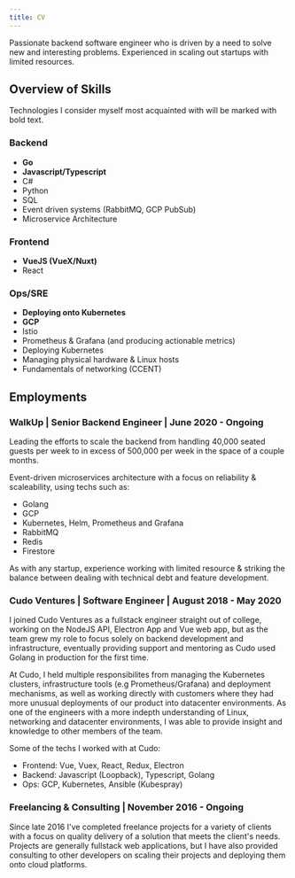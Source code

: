 ```yaml
---
title: CV
---
```

Passionate backend software engineer who is driven by a need to solve new and interesting problems.
Experienced in scaling out startups with limited resources.

## Overview of Skills

Technologies I consider myself most acquainted with will be marked with bold text.

### Backend

- **Go**
- **Javascript/Typescript**
- C#
- Python
- SQL
- Event driven systems (RabbitMQ, GCP PubSub)
- Microservice Architecture

### Frontend

- **VueJS (VueX/Nuxt)**
- React

### Ops/SRE

- **Deploying onto Kubernetes**
- **GCP**
- Istio
- Prometheus & Grafana (and producing actionable metrics)
- Deploying Kubernetes
- Managing physical hardware & Linux hosts
- Fundamentals of networking (CCENT)

## Employments

### WalkUp | Senior Backend Engineer | June 2020 - Ongoing

Leading the efforts to scale the backend from handling 40,000 seated guests per week to in excess of 500,000 per week in
the space of a couple months.

Event-driven microservices architecture with a focus on reliability & scaleability, using techs such as:

- Golang
- GCP
- Kubernetes, Helm, Prometheus and Grafana
- RabbitMQ
- Redis
- Firestore

As with any startup, experience working with limited resource & striking the balance between dealing with technical debt
and feature development.

### Cudo Ventures | Software Engineer | August 2018 - May 2020

I joined Cudo Ventures as a fullstack engineer straight out of college, working on the NodeJS API, Electron App and Vue
web app, but as the team grew my role to focus solely on backend development and infrastructure, eventually providing
support and mentoring as Cudo used Golang in production for the first time.

At Cudo, I held multiple responsibilites from managing the Kubernetes clusters, infrastructure tools (e.g Prometheus/Grafana)
and deployment mechanisms, as well as working directly with customers where they had more unusual deployments of our
product into datacenter environments. As one of the engineers with a more indepth understanding of Linux, networking and
datacenter environments, I was able to provide insight and knowledge to other members of the team.

Some of the techs I worked with at Cudo:

- Frontend: Vue, Vuex, React, Redux, Electron
- Backend: Javascript (Loopback), Typescript, Golang
- Ops: GCP, Kubernetes, Ansible (Kubespray)

### Freelancing & Consulting | November 2016 - Ongoing

Since late 2016 I've completed freelance projects for a variety of clients with a focus on quality delivery of a solution
that meets the client's needs. Projects are generally fullstack web applications, but I have also provided consulting to
other developers on scaling their projects and deploying them onto cloud platforms.
